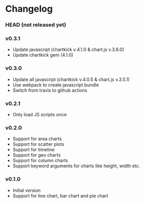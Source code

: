 ﻿# Changelog

### HEAD (not released yet)

### v0.3.1
* Update javascript (chartkick v.4.1.0 & chart.js v.3.6.0)
* Update chartkick gem (4.1.0)

### v0.3.0

* Update all javascript (chartkick v.4.0.5 & chart.js v.3.5.1)
* Use webpack to create javascript bundle
* Switch from travis to github actions

### v0.2.1

* Only load JS scripts once

### v0.2.0

* Support for area charts
* Support for scatter plots
* Support for timeline
* Support for geo charts
* Support for column charts
* Support keyword arguments for charts like height, width etc.

### v0.1.0

* Initial version
* Support for line chart, bar chart and pie chart

